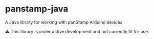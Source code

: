 panstamp-java
=============

A Java library for working with panStamp Arduino devices

:warning: This library is under active development and not currently fit for use.
